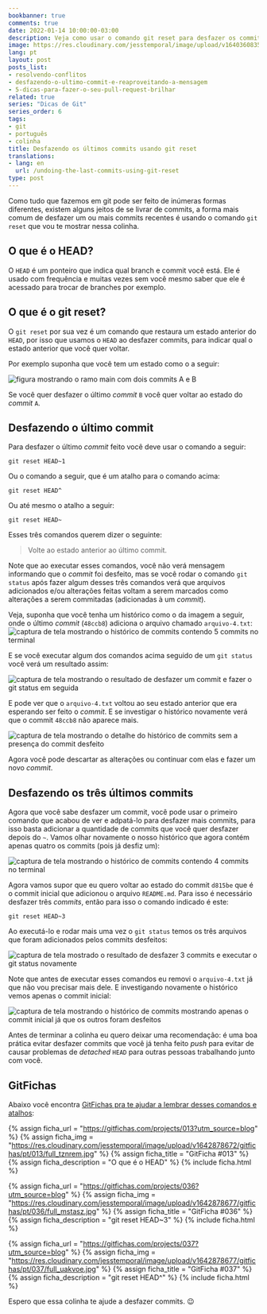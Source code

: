```yaml
---
bookbanner: true
comments: true
date: 2022-01-14 10:00:00-03:00
description: Veja como usar o comando git reset para desfazer os commits recentes
image: https://res.cloudinary.com/jesstemporal/image/upload/v1640360835/covers/colinha_igmf4s.png
lang: pt
layout: post
posts_list:
- resolvendo-conflitos
- desfazendo-o-ultimo-commit-e-reaproveitando-a-mensagem
- 5-dicas-para-fazer-o-seu-pull-request-brilhar
related: true
series: "Dicas de Git"
series_order: 6
tags:
- git
- português
- colinha
title: Desfazendo os últimos commits usando git reset
translations:
- lang: en
  url: /undoing-the-last-commits-using-git-reset
type: post
---
```


Como tudo que fazemos em git pode ser feito de inúmeras formas diferentes, existem alguns jeitos de se livrar de commits, a forma mais comum de desfazer um ou mais commits recentes é usando o comando `git reset` que vou te mostrar nessa colinha.

## O que é o HEAD?

O `HEAD` é um ponteiro que indica qual branch e commit você está. Ele é usado com frequência e muitas vezes sem você mesmo saber que ele é acessado para trocar de branches por exemplo.

## O que é o git reset?

O `git reset` por sua vez é um comando que restaura um estado anterior do `HEAD`, por isso que usamos o `HEAD` ao desfazer commits, para indicar qual o estado anterior que você quer voltar.

Por exemplo suponha que você tem um estado como o a seguir:

![figura mostrando o ramo main com dois commits A e B](https://res.cloudinary.com/jesstemporal/image/upload/v1642207791/main-with-2-commits_gfyez0.jpg)

Se você quer desfazer o último _commit_ `B` você quer voltar ao estado do _commit_ `A`.

## Desfazendo o último commit

Para desfazer o último _commit_ feito você deve usar o comando a seguir:

```console
git reset HEAD~1
```

Ou o comando a seguir, que é um atalho para o comando acima:

```console
git reset HEAD^
```

Ou até mesmo o atalho a seguir:

```console
git reset HEAD~
```

Esses três comandos querem dizer o seguinte:

> Volte ao estado anterior ao último commit.

Note que ao executar esses comandos, você não verá mensagem informando que o _commit_ foi desfeito, mas se você rodar o comando `git status` após fazer algum desses três comandos verá que arquivos adicionados e/ou alterações feitas voltam a serem marcados como alterações a serem commitadas (adicionadas à um _commit_).

Veja, suponha que você tenha um histórico como o da imagem a seguir, onde o último _commit_ (`48ccb8`) adiciona o arquivo chamado `arquivo-4.txt`: ![captura de tela mostrando o histórico de commits contendo 5 commits no terminal](https://res.cloudinary.com/jesstemporal/image/upload/v1642202652/git-reset/git-reset-fig-2_jwpjuz.png)

E se você executar algum dos comandos acima seguido de um `git status` você verá um resultado assim:

![captura de tela mostrando o resultado de desfazer um commit e fazer o git status em seguida](https://res.cloudinary.com/jesstemporal/image/upload/v1642202651/git-reset/git-reset-fig-3_pjexyo.png)

E pode ver que o `arquivo-4.txt` voltou ao seu estado anterior que era esperando ser feito o _commit_. E se investigar o histórico novamente verá que o commit `48ccb8` não aparece mais.

![captura de tela mostrando o detalhe do histórico de commits sem a presença do commit desfeito](https://res.cloudinary.com/jesstemporal/image/upload/v1642202651/git-reset/git-reset-fig-4_wv1m7u.png)

Agora você pode descartar as alterações ou continuar com elas e fazer um novo _commit_.

## Desfazendo os três últimos commits

Agora que você sabe desfazer um commit, você pode usar o primeiro comando que acabou de ver e adpatá-lo para desfazer mais commits, para isso basta adicionar a quantidade de commits que você quer desfazer depois do `~`. Vamos olhar novamente o nosso histórico que agora contém apenas quatro os commits (pois já desfiz um):

![captura de tela mostrando o histórico de commits contendo 4 commits no terminal](https://res.cloudinary.com/jesstemporal/image/upload/v1642202652/git-reset/git-reset-fig-5_qlmf7l.png)

Agora vamos supor que eu quero voltar ao estado do commit `d815be` que é o commit inicial que adicionou o arquivo `README.md`. Para isso é necessário desfazer três _commits_, então para isso o comando indicado é este:

```console
git reset HEAD~3
```

Ao executá-lo e rodar mais uma vez o `git status` temos os três arquivos que foram adicionados pelos commits desfeitos:

![captura de tela mostrado o resultado de desfazer 3 commits e executar o git status novamente](https://res.cloudinary.com/jesstemporal/image/upload/v1642202650/git-reset/git-reset-fig-6_jia6mq.png)

Note que antes de executar esses comandos eu removi o `arquivo-4.txt` já que não vou precisar mais dele. E investigando novamente o histórico vemos apenas o commit inicial:

![captura de tela mostrando o histórico de commits mostrando apenas o commit inicial já que os outros foram desfeitos](https://res.cloudinary.com/jesstemporal/image/upload/v1642202652/git-reset/git-reset-fig-7_ymvagr.png)

Antes de terminar a colinha eu quero deixar uma recomendação: é uma boa prática evitar desfazer commits que você já tenha feito _push_ para evitar de causar problemas de _detached_ `HEAD` para outras pessoas trabalhando junto com você.

## GitFichas

Abaixo você encontra [GitFichas pra te ajudar a lembrar desses comandos e atalhos](https://gitfichas.com):

{% assign ficha_url = "https://gitfichas.com/projects/013?utm_source=blog" %}
{% assign ficha_img = "https://res.cloudinary.com/jesstemporal/image/upload/v1642878672/gitfichas/pt/013/full_tznrem.jpg" %}
{% assign ficha_title = "GitFicha #013" %}
{% assign ficha_description = "O que é o HEAD" %}
{% include ficha.html %}

{% assign ficha_url = "https://gitfichas.com/projects/036?utm_source=blog" %}
{% assign ficha_img = "https://res.cloudinary.com/jesstemporal/image/upload/v1642878677/gitfichas/pt/036/full_mstasz.jpg" %}
{% assign ficha_title = "GitFicha #036" %}
{% assign ficha_description = "git reset HEAD\~3" %}
{% include ficha.html %}

{% assign ficha_url = "https://gitfichas.com/projects/037?utm_source=blog" %}
{% assign ficha_img = "https://res.cloudinary.com/jesstemporal/image/upload/v1642878677/gitfichas/pt/037/full_uakvoe.jpg" %}
{% assign ficha_title = "GitFicha #037" %}
{% assign ficha_description = "git reset HEAD^" %}
{% include ficha.html %}

Espero que essa colinha te ajude a desfazer commits. 😉